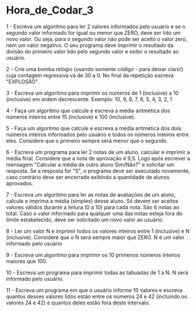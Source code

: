 # Hora_de_Codar_3

1 - Escreva um algoritmo para ler 2 valores informados pelo usuário e se o segundo valor informado for igual ou menor que ZERO, deve ser lido um novo valor. Ou seja, para o segundo valor não pode ser aceito o valor zero, nem um valor negativo. O seu programa deve imprimir o resultado da divisão do primeiro valor lido pelo segundo valor e exibir o resultado ao usuário.

2 - Crie uma bomba relógio (usando somente código - para deixar claro!) cuja contagem regressiva vá de 30 a 0. No final da repetição escreva "EXPLOSÃO".

3 - Escreva um algoritmo para imprimir os números de 1 (inclusive) a 10 (inclusive) em ordem decrescente. Exemplo: 10, 9, 8, 7, 6, 5, 4, 3, 2, 1

4 - Faça um algoritmo que calcule e escreva a média aritmética dos números inteiros entre 15 (inclusive) e 100 (inclusive).

5 - Faça um algoritmo que calcule e escreva a média aritmética dos dois números inteiros informados pelo usuário e todos os números inteiros entre eles. Considere que o primeiro sempre será menor que o segundo.

6 - Escreva um programa para ler 2 notas de um aluno, calcular e imprimir a média final. Considere que a nota de aprovação é 9,5. Logo após escrever a mensagem "Calcular a média de outro aluno Sim/Não?" e solicitar um resposta. Se a resposta for "S", o programa deve ser executado novamente, caso contrário deve ser encerrado exibindo a quantidade de alunos aprovados.

7 - Escreva um algoritmo para ler as notas de avaliações de um aluno, calcule e imprima a média (simples) desse aluno. Só devem ser aceitos valores válidos durante a leitura (0 a 10) para cada nota. São 6 notas ao total. Caso o valor informado para qualquer uma das notas esteja fora do limite estabelecido, deve ser solicitado um novo valor ao usuário.

8 - Ler um valor N e imprimir todos os valores inteiros entre 1 (inclusive) e N (inclusive). Considere que o N será sempre maior que ZERO. N é um valor informado pelo usuário

9 - Escreva um algoritmo para imprimir os 10 primeiros números inteiros maiores que 100.

10 - Escreva um programa para imprimir todas as tabuadas de 1 a N. N será informado pelo usuário.

11 - Escreva um programa em que o usuário informe 10 valores e escreva quantos desses valores lidos estão entre os números 24 e 42 (incluindo os valores 24 e 42) e quantos deles estão fora deste intervalo.
